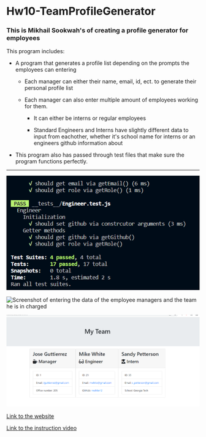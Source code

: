 # Hw10-TeamProfileGenerator

### This is Mikhail Sookwah's of creating a profile generator for employees

This program includes:

* A program that generates a profile list depending on the prompts the employees can entering

    * Each manager can either their name, email, id, ect. to generate their personal profile list

    * Each manager can also enter multiple amount of employees working for them.

        * It can either be interns or regular employees

        * Standard Engineers and Interns have slightly different data to input from eachother,
        whether it's school name for interns or an engineers github information about

* This program also has passed through test files that make sure the program functions perfectly.


----------------------------------------------------------------

![Screenshot of the Test results](./images/Screen1.png)

![Screenshot of entering the data of the employee managers and the team he is in charged](./image/Screen2.png)

![Screenshot of the generated page](./images/Screen3.png)

[Link to the website](https://github.com/Mikhail25/Hw10-TeamProfileGenerator)

[Link to the instruction video](https://drive.google.com/file/d/13pmdWf-PILxSBLouR5Xn-kj3SOtc87Pc/view)